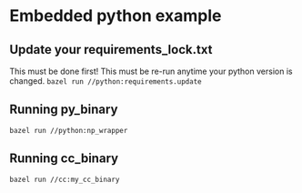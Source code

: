 # Embedded python example

## Update your requirements_lock.txt
This must be done first! This must be re-run anytime your python version is changed.
`bazel run //python:requirements.update`

## Running py_binary
`bazel run //python:np_wrapper` 

## Running cc_binary
`bazel run //cc:my_cc_binary`
